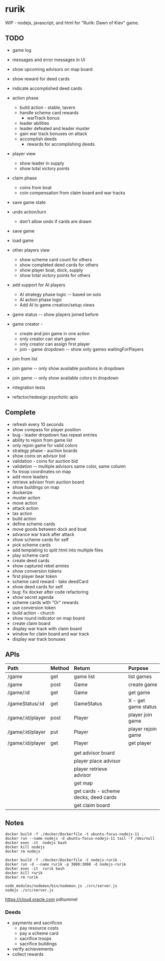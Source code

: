 # rurik
WIP - nodejs, javascript, and html for "Rurik: Dawn of Kiev" game.


## TODO
* game log
* messages and error messages in UI
* show upcoming advisors on map board
* show reward for deed cards
* indicate accomplished deed cards


* action phase
  * build action - stable, tavern
  * handle scheme card rewards
    * warTrack bonus
  * leader abilities
  * leader defeated and leader muster
  * gain war track bonuses on attack
  * accomplish deeds
    * rewards for accomplishing deeds
  

* player view
  * show leader in supply  
  * show total victory points

* claim phase
  * coins from boat
  * coin compensation from claim board and war tracks

* save game state
* undo action/turn
  * don't allow undo if cards are drawn
* save game
* load game

* other players view
  * show scheme card count for others
  * show completed deed cards for others
  * show player boat, dock, supply
  * show total victory points for others

* add support for AI players
  * AI strategy phase logic -- based on solo
  * AI action phase logic
  * Add AI to game creation/setup views


* game status -- show players joined before 
* game creator - 
  * create and join game in one action
  * only creator can start game
  * only creator can assign first player
  * join - game dropdown -- show only games waitingForPlayers
* join from list
* join game -- only show available positions in dropdown
* join game -- only show available colors in dropdown  


* integration tests
* refactor/redesign psychotic apis



## Complete
* refresh every 10 seconds
* show compass for player position
* bug - leader dropdown has repeat entries
* ability to rejoin from game list
* only rejoin game for valid colors
* strategy phase - auction boards
* show coins on advisor bid
* validation - coins for auction bid
* validation -- multiple advisors same color, same column
* fix troop coordinates on map
* add more leaders
* retrieve advisor from auction board
* show buildings on map
* dockerize
* muster action
* move action
* attack action
* tax action
* build action
* define scheme cards
* move goods between dock and boat
* advance war track after attack
* show scheme cards for self
* pick scheme cards
* add templating to split html into multiple files
* play scheme card
* create deed cards
* show captured rebel armies
* show conversion tokens
* first player bear token
* scheme card reward - take deedCard
* show deed cards for self
* bug: fix docker after code refactoring
* show secret agenda
* scheme cards with "Or" rewards
* use conversion token
* build action - church
* show round indicator on map board
* create claim board
* display war track with claim board
* window for claim board and war track
* display war track bonuses



## APIs

| Path | Method | Return | Purpose |
| :--- | :--- | :--- | :--- |
| /game | get | game list | list games |
| /game | post | Game | create game |
| /game/:id | get | Game | get game |
| /gameStatus/:id | get | GameStatus | X - get game status |
| /game/:id/player | post | Player | player join game |
| /game/:id/player | put | Player | player rejoin game |
| /game/:id/player | get | Player | get player |
| | | |
| | | get advisor board |
| | | player place advisor |
| | | player retrieve advisor |
| | | get map |
| | | get cards - scheme decks, deed cards |
| | | get claim board |


## Notes
```
docker build -f ./docker/Dockerfile -t ubuntu-focus-nodejs-11 .
docker run --name nodejs -d ubuntu-focus-nodejs-11 tail -f /dev/null
docker exec -it  nodejs bash
docker kill nodejs
docker rm nodejs

docker build -f ./docker/Dockerfile -t nodejs-rurik .
docker run -d --name rurik -p 3000:3000 -d nodejs-rurik
docker exec -it  rurik bash
docker kill rurik
docker rm rurik

node_modules/nodemon/bin/nodemon.js ./src/server.js
nodejs ./src/server.js
```

https://cloud.oracle.com
pdhummel

### Deeds
* payments and sacrifices
  * pay resource costs
  * pay a scheme card
  * sacrifice troops
  * sacrifice buildings
* verify achievements
* collect rewards


